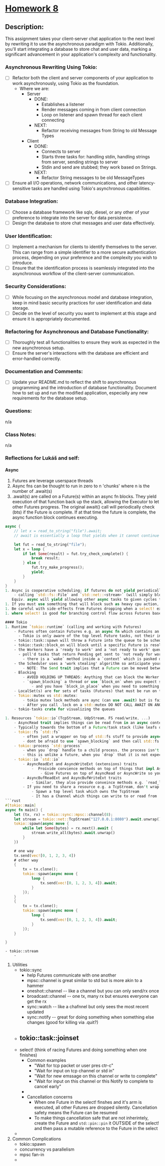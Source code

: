 # [Homework 8](https://robot-dreams-rust.mag.wiki/13-error-handling-custom-types/index.html#homework)

## Description:

This assignment takes your client-server chat application to the next level by rewriting it to use the asynchronous paradigm with Tokio. Additionally, you'll start integrating a database to store chat and user data, marking a significant advancement in your application's complexity and functionality.

### Asynchronous Rewriting Using Tokio:

- [ ] Refactor both the client and server components of your application to work asynchronously, using Tokio as the foundation.
    - Where we are:
        - Server 
            - DONE: 
                - Establishes a listener
                - Render messages coming in from client connection
                - Loop on listener and spawn thread for each client connecting
            - NEXT: 
                - Refactor receiving messages from String to old Message Types
        - Client 
            - DONE:
                - Connects to server 
                - Starts three tasks for: handling stdin, handling strings from server, sending strings to server
                - Stdin and send are stubbed; they work based on Strings.
            - NEXT: 
                - Refactor String messages to be old MessageTypes
- [ ] Ensure all I/O operations, network communications, and other latency-sensitive tasks are handled using Tokio's asynchronous capabilities.

### Database Integration:

- [ ] Choose a database framework like sqlx, diesel, or any other of your preference to integrate into the server for data persistence.
- [ ] Design the database to store chat messages and user data effectively.

### User Identification:
- [ ] Implement a mechanism for clients to identify themselves to the server. This can range from a simple identifier to a more secure authentication process, depending on your preference and the complexity you wish to introduce.
- [ ] Ensure that the identification process is seamlessly integrated into the asynchronous workflow of the client-server communication.

### Security Considerations:
- [ ] While focusing on the asynchronous model and database integration, keep in mind basic security practices for user identification and data storage.
- [ ] Decide on the level of security you want to implement at this stage and ensure it is appropriately documented.

### Refactoring for Asynchronous and Database Functionality:

- [ ] Thoroughly test all functionalities to ensure they work as expected in the new asynchronous setup.
- [ ] Ensure the server's interactions with the database are efficient and error-handled correctly.

### Documentation and Comments:

- [ ] Update your README.md to reflect the shift to asynchronous programming and the introduction of database functionality.
Document how to set up and run the modified application, especially any new requirements for the database setup.

### Questions:
n/a

### Class Notes:
n/a

### Reflections for Lukáš and self:

#### Async
1. Futures are leverage userspace threads
1. Async fns can be thought to run in zero to n 'chunks' where n is the number of .await(s)
1. .await(s) are called on a Future(s) within an async fn blocks. They yield execution of that function back up the stack, allowing the Executor to let other Futures progress. The original await() call will periodically check (bts) if the Future is complete. If at that time the future is complete, the async function block continues executing.
```rust
async {
    // let x = read_to_string("file").await;
    // await is essentially a loop that yields when it cannot continue for whatever reason 

    let fut = read_to_string("file");
    let x = loop {
        if let Some(result) = fut.try_check_complete() {
            break result;
        } else {
            fut.try_make_progress();
            yield;
        }
    }
}
1. Async is cooperative scheduling; if futures do not yield periodically things get fkd e.g.:
    - calling `std::fs::File` and `std::net::<stream>` (will simply block the thread)
   Equiv. async will yield allowing other async tasks to given cycles to progress.
1. If you must use something that will block such as heavy cpu action, leverage something like `tokio::task::[spawn_blocking|block_in_place]`. This way the scheduler expects this and will ensure other Futures can still progress.
1. Be careful with side-effects from Futures dropping when a select! exits early
1. where select! is good for branching control flow across Futures based on which is ready first, "joins" are tell you to wait for all futures (depth) to complete before continuing

#### Tokio
1. Runtime `tokio::runtime` (calling and working with Futures)
    - Futures often contain Futures e.g. an async fn which contains an async fn which calls an async stream
      - Tokio is only aware of the top level Future tasks, not their inner Futures
    - tokio::task::spawn will throw a Future into the queue to be scheduled and return a joinhandle which can be used or ignored
    - tokio::task::block_on will block until a specific Future is resolved
    - the Workers have a 'ready to work' and a 'not ready to work' queue, they only poll the 'ready to work queue'
      - poll'd tasks that return Pending get sent to 'not ready for work'
        - there is a `wake` method inside a `context` which is pasked down Resource chain. When this gets called by the I/O event loop, the scheduler knows it can be moved back to 'ready to work' 
    - the Scheduler uses a 'work stealing' algorithm so anticipate your Future(s) (tasks) being moved between threads
        - NOTE: The Send trait implies that a Future can be moved between threads. 
    - Blocking
        - AVOID HOLDING UP THREADS: Anything that can block the Worker's (OS level) thread is bad e.g. using std::io::stdin rather than tokio::io:stdin
        - `spawn_blocking` a thread or use `block_on` when you expect something to take > 100ms
            - and you have `block_in_place` when you need to something blocking but does not impliment the Send trait
    - LocalSet(s) are for sets of tasks (Futures) that must be run on the same thread (e.g. don't implement the Send Trait). But, LocalSet(s) can only be top level tasks in Tokio (or by spawning a new local thread at the OS level e.g. std::thread::spawn)
    - Tokio::mutex vs std::mutex:
        - tokio mutex lock methods are aync (can use .await) but is fairly inefficient
        - After you call .lock on a std::mutex DO NOT CALL AWAIT ON ANOTHER FUTURE WITHOUT or you can get into a race condition with the mutex being locked
    - tokio-tasks crate for visualizing the queues

1. Resources `tokio::io`(TcpStream, UdpStream, FS read/write, ...)
    - AsyncRead trait implies things can be read from in an async context via `poll_read`
    - Typically towards the bottom of a Future/task stack (like leafs of the tree)
    - tokio::fs `std::fs`
        - often just a wrapper on top of std::fs stuff to provide async features but is slow
        - dont be afraid to use `spawn_blocking` and then call std::fs if there is a big performance concern.
    - tokio::process `std::process`
        - when you `drop` handle to a child process, the process isn't killed. It continues executing
        - this is unlike a future, when you `drop` that it is not expected to continue
    - tokio::io `std::io`
        - AsyncReadExt and AsyncWriteExt (extensions) traits
            -  Proivide convience methods on top of things that impl AsyncWrite or AsyncRead e.g. `read_to_string`, `write_all`, ... 
                - Give Futures on top of AsyncRead or AsyncWrite so you can `await` them and stuff
        - AsyncBufReadExt and AsyncBufWriteExt traits
            - Similar, they also provide conveince methods e.g. `read_lines` 
        - If you need to share a resource e.g. a TcpStream, don't wrap it in a mutex. Use the "Actor Pattern" ## THIS WILL BE USEFUL IN HOMEWORK
            - Spawn a top level task which owns the TcpStream
            - It has a Channel which things can write to or read from 
```rust
#[tokio::main]
async fn main() {
    let (tx, rx) = tokio::sync::mpsc::channel(8);
    let stream = tokio::net::TcpStream("127.0.0.1:8080").await.unwrap();
    tokio::spawn(async move {
        while let Some(bytes) = rx.next().await {
            stream.write_all(bytes).await.unwrap()
        }
    })

    # one way
    tx.send(vec![0, 1, 2, 3, 4])
    # other way
    {
        tx = tx.clone();
        tokio::spawn(async move {
            loop {
                tx.send(vec![0, 1, 2, 3, 4]).await;
            }
        });
    }
    {
        tx = tx.clone();
        tokio::spawn(async move {
            loop {
                tx.send(vec![0, 1, 2, 3, 4]).await;
            }
        });
    }

}
```
    - tokio::stream
        - 


1. Utilities
    - tokio::sync 
        - help Futures communicate with one another
        - mpsc::channel is great similar to std but is more akin to a hammer
        - oneshot::channel -- like a channel but you can only send/rx once
        - broadcast::channel -- one tx, many rx but ensures everyone can get the rx
        - sync::watch -- like a chafnnel but only sees the most recent updated 
        - sync::notify -- great for doing something when something else changes (good for killing via .quit?)
    - tokio::task::joinset
        - 
    - select! (think of racing Futures and doing something when one finishes)
        - Common examples
            - "Wait for tcp packet or user pres ctr-c"
            - "Wait for input on tcp channel or std in"
            - "Wait for new emssage on this channel or write to complete"
            - "Wait for input on this channel or this Notify to complete to cancel early"
        - 
        - Cancellation concerns
            - When one Future in the select! finshes and it's arm is executed, all other Futures are dropped silently. Cancellation safety means the Future can be resumed 
            - To make things cancellation safe that are not inherintely, create the Future and `std::pin::pin` it OUTSIDE of the select! and then pass a mutable reference to the Future in the select
    -   
1. Common Complications
    - tokio::spawn
    - concurrency vs parallelism
    - mpsc fan-in
    - 